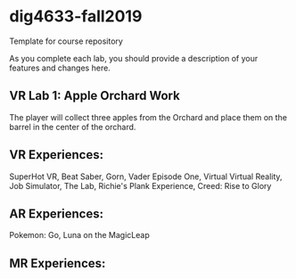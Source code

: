 # dig4633-fall2019
Template for course repository

As you complete each lab, you should provide a description of your features and changes here.

## VR Lab 1: Apple Orchard Work
The player will collect three apples from the Orchard and place them on the barrel in the center of the orchard.


## VR Experiences: 
SuperHot VR, Beat Saber, Gorn, Vader Episode One, Virtual Virtual Reality, Job Simulator, The Lab, Richie's Plank Experience, Creed: Rise to Glory

## AR Experiences:
Pokemon: Go, Luna on the MagicLeap

## MR Experiences:
